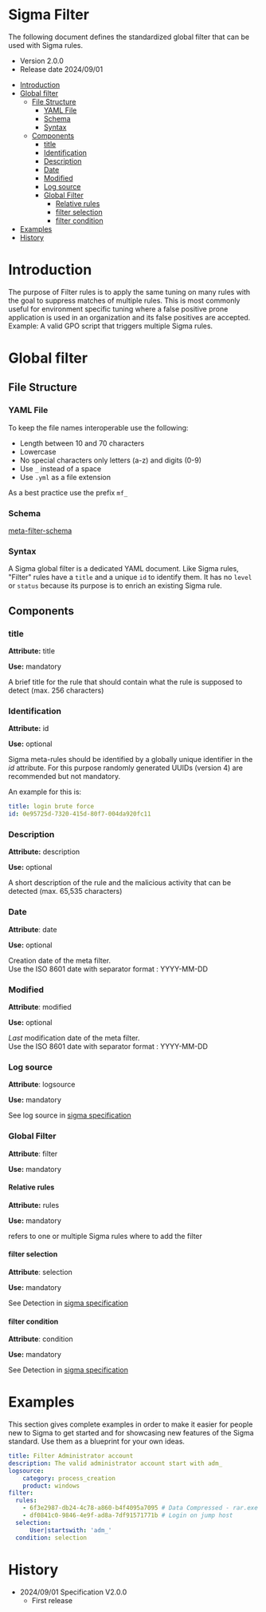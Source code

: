 # Sigma Filter <!-- omit in toc -->

The following document defines the standardized global filter that can be used with Sigma rules.

* Version 2.0.0
* Release date 2024/09/01

- [Introduction](#introduction)
- [Global filter](#global-filter)
  - [File Structure](#file-structure)
    - [YAML File](#yaml-file)
    - [Schema](#schema)
    - [Syntax](#syntax)
  - [Components](#components)
    - [title](#title)
    - [Identification](#identification)
    - [Description](#description)
    - [Date](#date)
    - [Modified](#modified)
    - [Log source](#log-source)
    - [Global Filter](#global-filter-1)
      - [Relative rules](#relative-rules)
      - [filter selection](#filter-selection)
      - [filter condition](#filter-condition)
- [Examples](#examples)
- [History](#history)


# Introduction

The purpose of Filter rules is to apply the same tuning on many rules with the goal to suppress matches of multiple rules. This is most commonly useful for environment specific tuning where a false positive prone application is used in an organization and its false positives are accepted.
Example: A valid GPO script that triggers multiple Sigma rules.

# Global filter
## File Structure

### YAML File

To keep the file names interoperable use the following:

- Length between 10 and 70 characters
- Lowercase
- No special characters only letters (a-z) and digits (0-9)
- Use `_` instead of a space
- Use `.yml` as a file extension

As a best practice use the prefix `mf_`


### Schema

[meta-filter-schema](/schema/meta-filter-schema.json)


### Syntax

A Sigma global filter is a dedicated YAML document.
Like Sigma rules, "Filter" rules have a `title` and a unique `id` to identify them.
It has no `level` or `status` because its purpose is to enrich an existing Sigma rule.


## Components

### title

**Attribute:** title

**Use:** mandatory

A brief title for the rule that should contain what the rule is supposed to detect (max. 256 characters)

### Identification

**Attribute:** id

**Use:** optional

Sigma meta-rules should be identified by a globally unique identifier in the *id* attribute.
For this purpose randomly generated UUIDs (version 4) are recommended but not mandatory.

An example for this is:

```yml
title: login brute force
id: 0e95725d-7320-415d-80f7-004da920fc11
```

### Description

**Attribute:** description

**Use:** optional

A short description of the rule and the malicious activity that can be detected (max. 65,535 characters)

### Date

**Attribute**: date

**Use:** optional

Creation date of the meta filter. \
Use the ISO 8601 date with separator format : YYYY-MM-DD

### Modified

**Attribute**: modified

**Use:** optional

*Last* modification date of the meta filter. \
Use the ISO 8601 date with separator format : YYYY-MM-DD

### Log source

**Attribute**: logsource

**Use:** mandatory

See log source in [sigma specification](Sigma_specification.md)


### Global Filter

**Attribute**: filter

**Use:** mandatory

#### Relative rules

**Attribute:** rules

**Use:** mandatory

refers to one or multiple Sigma rules where to add the filter


#### filter selection

**Attribute**: selection

**Use:** mandatory

See Detection in [sigma specification](Sigma_specification.md)

#### filter condition

**Attribute**: condition

**Use:** mandatory

See Detection in [sigma specification](Sigma_specification.md)

# Examples

This section gives complete examples in order to make it easier for people new to Sigma to get started and for showcasing new features of the Sigma standard. Use them as a blueprint for your own ideas.

```yaml
title: Filter Administrator account
description: The valid administrator account start with adm_
logsource:
    category: process_creation
    product: windows
filter:
  rules:
    - 6f3e2987-db24-4c78-a860-b4f4095a7095 # Data Compressed - rar.exe
    - df0841c0-9846-4e9f-ad8a-7df91571771b # Login on jump host
  selection:
      User|startswith: 'adm_'
  condition: selection
```

# History
* 2024/09/01 Specification V2.0.0
  * First release